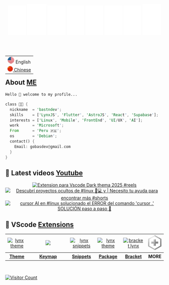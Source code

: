<!-- Top [Presentation] -->
<div align="center">
  <a href="https://web.facebook.com/bastndev"><img src=".github/assets/svg/on1.svg" width="11.5%" alt="Facebook"></a>
  <a href="https://www.tiktok.com/@bastndev"><img src=".github/assets/svg/on2.svg" width="12%" alt="TikTok"></a>
  <a href="https://bsky.app/profile/bastndev.com"><img src=".github/assets/svg/on3.svg" width="11.5%" alt="Bluesky"></a>
  <a href="https://www.instagram.com/bastndev/"><img src=".github/assets/svg/on4.svg" width="11%" alt="Instagram"></a>
  <a href="https://www.linkedin.com/in/bastndev/"><img src=".github/assets/svg/on5.svg" width="11%" alt="LinkedIn"></a>
  <a href="https://dev.to/bastndev"><img src=".github/assets/svg/on6.svg" width="11.5%" alt="Telegram"></a>
  <a href="https://codepen.io/bastndev "><img src=".github/assets/svg/on7.svg" width="11%" alt="CodePen"></a>
  <a href="https://dev.to/bastndev"><img src=".github/assets/svg/on8.svg" width="12%" alt="Dev.to"></a>
</div>

<!-- Flag US/CN -->
<table align="right">
  <tr><P>ㅤ</P><td><img src=".github/assets/img/us_flag.png" alt="US flag" width="22px" /> English</td></tr>
  <tr><td><a href="https://github.com/bastndev"><img src=".github/assets/img/cn_flag.png" alt="CN flag" width="17px" /> Chinese</a></td></tr>
</table>

<!-- About ME -->

## About [ME](https://www.bastndev.com)

```py
Hello 👋 welcome to my profile...
```

```rs
class 🧑‍💻 {
  nickname  = 'bastndev';
  skills    = ['LynxJS', 'Flutter', 'AstroJS', 'React', 'Supabase'];
  interests = ['Linux', 'Mobile', 'FrontEnd', 'UI/UX', 'AI'];
  work      = 'Microsoft';
  From      = 'Peru 🇵🇪';
  os        = 'Debian';
  contact() {
    Email: gobasdev@gmail.com
  }
}
```

<!-- Youtube channel -->
## 🔴 Latest videos [Youtube](https://youtube.com/@bastndev?sub_confirmation=1)

<div align="center">

<!-- BEGIN YOUTUBE-CARDS -->
[![Extension para Vscode Dark thema 2025  #reels](https://ytcards.demolab.com/?id=h7F9kvvQOLw&title=Extension+para+Vscode+Dark+thema+2025++%23reels&lang=en&timestamp=1744517996&background_color=%230d1117&title_color=%23ffffff&stats_color=%23dedede&max_title_lines=2&width=278&border_radius=10&duration=38 "Extension para Vscode Dark thema 2025  #reels")](https://www.youtube.com/shorts/h7F9kvvQOLw)
[![Descubrí proyectos ocultos de #linux  🐧💻 y | Necesito tu ayuda para encontrar más #shorts](https://ytcards.demolab.com/?id=_IAXOqjpmkQ&title=Descubr%C3%AD+proyectos+ocultos+de+%23linux++%F0%9F%90%A7%F0%9F%92%BB+y+%7C+Necesito+tu+ayuda+para+encontrar+m%C3%A1s+%23shorts&lang=en&timestamp=1743826045&background_color=%230d1117&title_color=%23ffffff&stats_color=%23dedede&max_title_lines=2&width=278&border_radius=10&duration=60 "Descubrí proyectos ocultos de #linux  🐧💻 y | Necesito tu ayuda para encontrar más #shorts")](https://www.youtube.com/shorts/_IAXOqjpmkQ)
[![cursor AI en #linux solucionado el ERROR del comando 'cursor .' SOLUCIÓN paso a paso 💪](https://ytcards.demolab.com/?id=WWU3C3m-pGQ&title=cursor+AI+en+%23linux+solucionado+el+ERROR+del+comando+%27cursor+.%27+SOLUCI%C3%93N+paso+a+paso+%F0%9F%92%AA&lang=en&timestamp=1741627493&background_color=%230d1117&title_color=%23ffffff&stats_color=%23dedede&max_title_lines=2&width=278&border_radius=10&duration=67 "cursor AI en #linux solucionado el ERROR del comando 'cursor .' SOLUCIÓN paso a paso 💪")](https://www.youtube.com/shorts/WWU3C3m-pGQ)
<!-- END YOUTUBE-CARDS -->

</div>

<!-- Vscode extensions -->
## 🔵 VScode [Extensions](https://marketplace.visualstudio.com/publishers/bastndev)

<table align="center" width="100%" style="table-layout: fixed">
  <tr align="center">
    <td>
      <a href="https://marketplace.visualstudio.com/items?itemName=bastndev.lynx-theme" target="_blank" rel="noreferrer">
        <img src="https://bastndev.gallerycdn.vsassets.io/extensions/bastndev/lynx-theme/0.1.0/1743798452081/Microsoft.VisualStudio.Services.Icons.Default" alt="lynx theme" width="70"/>
      </a>
    </td>
    <td width="111px">
      <a href="https://marketplace.visualstudio.com/items?itemName=bastndev.lynx-keymap" target="_blank" rel="noreferrer">
        <img src="https://bastndev.gallerycdn.vsassets.io/extensions/bastndev/lynx-keymap/0.9.3/1749179013475/Microsoft.VisualStudio.Services.Icons.Default" width="70" />
      </a>
    </td>
    <td>
      <a href="https://marketplace.visualstudio.com/items?itemName=bastndev.lynx-js-snippets" target="_blank" rel="noreferrer">
        <img src="https://bastndev.gallerycdn.vsassets.io/extensions/bastndev/lynx-js-snippets/0.2.0/1745166683713/Microsoft.VisualStudio.Services.Icons.Default" alt="lynx snippets" width="70" />
      </a>
    </td>
    <td>
      <a href="https://marketplace.visualstudio.com/items?itemName=bastndev.lynxjs-pack" target="_blank" rel="noreferrer">
        <img src="https://bastndev.gallerycdn.vsassets.io/extensions/bastndev/lynxjs-pack/0.1.0/1745191579610/Microsoft.VisualStudio.Services.Icons.Default" alt="lynx theme" width="70" />
      </a>
    </td>
    <td>
      <a href="https://marketplace.visualstudio.com/items?itemName=bastndev.bracket-lynx" target="_blank" rel="noreferrer">
        <img src="https://bastndev.gallerycdn.vsassets.io/extensions/bastndev/bracket-lynx/0.3.2/1750119273143/Microsoft.VisualStudio.Services.Icons.Default" alt="bracket lynx" width="60" />
      </a>
    </td>
    <td>
      <a href="https://open-vsx.org/namespace/bastndev" target="_blank" rel="noreferrer">
        <img src="https://raw.githubusercontent.com/bastndev/bastndev/refs/heads/main/.github/assets/img/more.webp" alt="lynx theme" width="45" />
      </a>
    </td>
  </tr>
  <tr align="center">
    <th><a href="https://github.com/bastndev/Lynx-Theme">Theme</a></th>
    <th><a href="https://github.com/bastndev/Lynx-Keymap">Keymap</a></th>
    <th><a href="https://github.com/bastndev/Lynx-js-Snippets">Snippets</a></th>
    <th><a href="https://github.com/bastndev/LynxJs-Packge">Package</a></th>
    <th><a href="https://github.com/bastndev/Bracket-Lynx">Bracket</a></th>
    <th>MORE</th>
  </tr>
</table>

<br/>

<!-- Visitor counter -->
<p align="center" style="display: flex; align-items: center; gap: 10px;">
  <a href="https://solo.to/bastndev" rel="noopener noreferrer">
    <img src="https://profile-counter.glitch.me/{bastndev}/count.svg" alt="Visitor Count" title="GitHub 😼" />
  </a>
</p>
